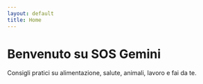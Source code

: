 ```yaml
---
layout: default
title: Home
---
```


<!-- Contenuto principale della homepage -->
<div class="page-wrapper">
  <div class="contenuto-home">
    <h1 class="home-title">Benvenuto su SOS Gemini</h1>
    <p class="home-description">
      Consigli pratici su alimentazione, salute, animali, lavoro e fai da te.
    </p>
  </div>
</div>

